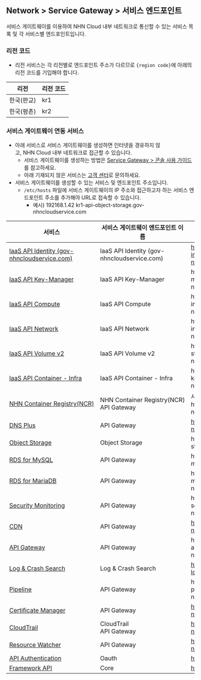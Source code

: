 ## Network > Service Gateway > 서비스 엔드포인트

서비스 게이트웨이를 이용하여 NHN Cloud 내부 네트워크로 통신할 수 있는 서비스 목록 및 각 서비스별 엔드포인트입니다.

### 리전 코드

* 리전 서비스는 각 리전별로 엔드포인트 주소가 다르므로 `{region code}`에 아래의 리전 코드를 기입해야 합니다.

| 리전 | 리전 코드 |
| --- | ----- |
| 한국(판교) | kr1 |
| 한국(평촌) | kr2 |

### 서비스 게이트웨이 연동 서비스

* 아래 서비스로 서비스 게이트웨이를 생성하면 인터넷을 경유하지 않고, NHN Cloud 내부 네트워크로 접근할 수 있습니다.
    * 서비스 게이트웨이를 생성하는 방법은 [Service Gateway > 콘솔 사용 가이드](/Network/Service%20Gateway/ko/console-guide-gov/)를 참고하세요.
    * 아래 기재되지 않은 서비스는 [고객 센터](https://www.gov-nhncloud.com/kr/support/inquiry)로 문의하세요.
* 서비스 게이트웨이를 생성할 수 있는 서비스 및 엔드포인트 주소입니다.
    * `/etc/hosts` 파일에 서비스 게이트웨이의 IP 주소와 접근하고자 하는 서비스 엔드포인트 주소를 추가해야 URL로 접속할 수 있습니다.
        * 예시) 192168.1.42 kr1-api-object-storage.gov-nhncloudservice.com

| 서비스 | 서비스 게이트웨이 엔드포인트 이름 | 엔드포인트 주소 |
| --- | ------------------ | -------- |
| [IaaS API Identity (gov-nhncloudservice.com)](/Compute/Compute/ko/identity-api-gov/#token) | IaaS API Identity (gov-nhncloudservice.com) | https://api-identity-infrastructure.gov-nhncloudservice.com |
| [IaaS API Key-Manager](/Network/Load%20Balancer/ko/public-api-gov/) | IaaS API Key-Manager | https://{region code}-api-key-manager-infrastructure.gov-nhncloudservice.com |
| [IaaS API Compute](/Compute/Instance/ko/public-api-gov/) | IaaS API Compute | https://{region code}-api-instance-infrastructure.gov-nhncloudservice.com |
| [IaaS API Network](/Network/VPC/ko/public-api-gov/) | IaaS API Network | https://{region code}-api-network-infrastructure.gov-nhncloudservice.com |
| [IaaS API Volume v2](/Storage/Block%20Storage/ko/public-api-gov/) | IaaS API Volume v2 | https://{region code}-api-block-storage-infrastructure.gov-nhncloudservice.com |
| [IaaS API Container - Infra](/Container/NKS/ko/gov-public-api/) | IaaS API Container - Infra | https://{region code}-api-kubernetes-infrastructure.gov-nhncloudservice.com |
| [NHN Container Registry(NCR)](/Container/NCR/ko/public-api-gov/) | NHN Container Registry(NCR)<br>API Gateway | 사용자 레지스트리 URI<br>https://{region code}-ncr.api.gov-nhncloudservice.com |
| [DNS Plus](/Network/DNS%20Plus/ko/api-guide-gov/) | API Gateway | https://dnsplus.api.gov-nhncloudservice.com |
| [Object Storage](/Storage/Object%20Storage/ko/api-guide-gov/) | Object Storage | https://{region code}-api-object-storage.gov-nhncloudservice.com |
| [RDS for MySQL](/Database/RDS%20for%20MySQL/ko/api-guide-v3.0-gov) | API Gateway | https://{region code}-rds-mysql.api.gov-nhncloudservice.com |
| [RDS for MariaDB](/Database/RDS%20for%20MariaDB/ko/api-guide-v3.0-gov/) | API Gateway | https://{region code}-rds-mariadb.api.gov-nhncloudservice.com |
| [Security Monitoring](/Security/Security%20Monitoring/ko/Overview-gov/) | API Gateway | https://{region code}-secmon.api.gov-nhncloudservice.com |
| [CDN](/Contents%20Delivery/CDN/ko/api-guide-v2.0-gov/) | API Gateway | https://cdn.api.gov-nhncloudservice.com |
| [API Gateway](/Application%20Service/API%20Gateway/ko/api-guide-v1.0-gov/) | API Gateway | https://{region code}-apigateway.api.gov-nhncloudservice.com |
| [Log & Crash Search](/Data%20&%20Analytics/Log%20&%20Crash%20Search/ko/api-guide/) | Log & Crash Search | https://api-logncrash.nhncloudservice.com |
| [Pipeline](/Dev%20Tools/Pipeline/ko/api-guide-gov/) | API Gateway | https://{region code}-pipeline.api.gov-nhncloudservice.com |
| [Certificate Manager](/Management/Certificate%20Manager/ko/api-guide-v1.1-gov/) | API Gateway | https://certmanager.api.gov-nhncloudservice.com |
| [CloudTrail](/Governance%20&%20Audit/CloudTrail/ko/api-guide-gov/) | CloudTrail<br>API Gateway | https://cloud-trail.api.gov-nhncloudservice.com |
| [Resource Watcher](/Governance%20&%20Audit/Resource%20Watcher/ko/api-v2-guide-gov/) | API Gateway | https://resource-watcher.api.gov-nhncloudservice.com | 
| [API Authentication](/nhncloud/ko/public-api/api-authentication/) | Oauth | https://oauth.api.nhncloudservice.com | 
| [Framework API](/nhncloud/ko/public-api/framework-api/) | Core | https://core.api.nhncloudservice.com | 



